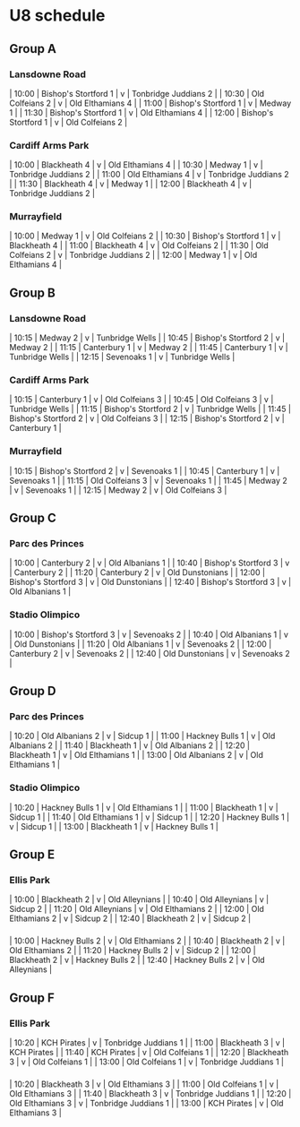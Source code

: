 # U8 schedule

## Group A

### Lansdowne Road

| 10:00 | Bishop's Stortford 1 | v | Tonbridge Juddians 2 |
| 10:30 | Old Colfeians 2 | v | Old Elthamians 4 |
| 11:00 | Bishop's Stortford 1 | v | Medway 1 |
| 11:30 | Bishop's Stortford 1 | v | Old Elthamians 4 |
| 12:00 | Bishop's Stortford 1 | v | Old Colfeians 2 |

### Cardiff Arms Park

| 10:00 | Blackheath 4 | v | Old Elthamians 4 |
| 10:30 | Medway 1 | v | Tonbridge Juddians 2 |
| 11:00 | Old Elthamians 4 | v | Tonbridge Juddians 2 |
| 11:30 | Blackheath 4 | v | Medway 1 |
| 12:00 | Blackheath 4 | v | Tonbridge Juddians 2 |

### Murrayfield

| 10:00 | Medway 1 | v | Old Colfeians 2 |
| 10:30 | Bishop's Stortford 1 | v | Blackheath 4 |
| 11:00 | Blackheath 4 | v | Old Colfeians 2 |
| 11:30 | Old Colfeians 2 | v | Tonbridge Juddians 2 |
| 12:00 | Medway 1 | v | Old Elthamians 4 |

## Group B

### Lansdowne Road

| 10:15 | Medway 2 | v | Tunbridge Wells |
| 10:45 | Bishop's Stortford 2 | v | Medway 2 |
| 11:15 | Canterbury 1 | v | Medway 2 |
| 11:45 | Canterbury 1 | v | Tunbridge Wells |
| 12:15 | Sevenoaks 1 | v | Tunbridge Wells |

### Cardiff Arms Park

| 10:15 | Canterbury 1 | v | Old Colfeians 3 |
| 10:45 | Old Colfeians 3 | v | Tunbridge Wells |
| 11:15 | Bishop's Stortford 2 | v | Tunbridge Wells |
| 11:45 | Bishop's Stortford 2 | v | Old Colfeians 3 |
| 12:15 | Bishop's Stortford 2 | v | Canterbury 1 |

### Murrayfield

| 10:15 | Bishop's Stortford 2 | v | Sevenoaks 1 |
| 10:45 | Canterbury 1 | v | Sevenoaks 1 |
| 11:15 | Old Colfeians 3 | v | Sevenoaks 1 |
| 11:45 | Medway 2 | v | Sevenoaks 1 |
| 12:15 | Medway 2 | v | Old Colfeians 3 |

## Group C

### Parc des Princes

| 10:00 | Canterbury 2 | v | Old Albanians 1 |
| 10:40 | Bishop's Stortford 3 | v | Canterbury 2 |
| 11:20 | Canterbury 2 | v | Old Dunstonians |
| 12:00 | Bishop's Stortford 3 | v | Old Dunstonians |
| 12:40 | Bishop's Stortford 3 | v | Old Albanians 1 |

### Stadio Olimpico

| 10:00 | Bishop's Stortford 3 | v | Sevenoaks 2 |
| 10:40 | Old Albanians 1 | v | Old Dunstonians |
| 11:20 | Old Albanians 1 | v | Sevenoaks 2 |
| 12:00 | Canterbury 2 | v | Sevenoaks 2 |
| 12:40 | Old Dunstonians | v | Sevenoaks 2 |

## Group D

### Parc des Princes

| 10:20 | Old Albanians 2 | v | Sidcup 1 |
| 11:00 | Hackney Bulls 1 | v | Old Albanians 2 |
| 11:40 | Blackheath 1 | v | Old Albanians 2 |
| 12:20 | Blackheath 1 | v | Old Elthamians 1 |
| 13:00 | Old Albanians 2 | v | Old Elthamians 1 |

### Stadio Olimpico

| 10:20 | Hackney Bulls 1 | v | Old Elthamians 1 |
| 11:00 | Blackheath 1 | v | Sidcup 1 |
| 11:40 | Old Elthamians 1 | v | Sidcup 1 |
| 12:20 | Hackney Bulls 1 | v | Sidcup 1 |
| 13:00 | Blackheath 1 | v | Hackney Bulls 1 |

## Group E

### Ellis Park

| 10:00 | Blackheath 2 | v | Old Alleynians |
| 10:40 | Old Alleynians | v | Sidcup 2 |
| 11:20 | Old Alleynians | v | Old Elthamians 2 |
| 12:00 | Old Elthamians 2 | v | Sidcup 2 |
| 12:40 | Blackheath 2 | v | Sidcup 2 |

### 

| 10:00 | Hackney Bulls 2 | v | Old Elthamians 2 |
| 10:40 | Blackheath 2 | v | Old Elthamians 2 |
| 11:20 | Hackney Bulls 2 | v | Sidcup 2 |
| 12:00 | Blackheath 2 | v | Hackney Bulls 2 |
| 12:40 | Hackney Bulls 2 | v | Old Alleynians |

## Group F

### Ellis Park

| 10:20 | KCH Pirates | v | Tonbridge Juddians 1 |
| 11:00 | Blackheath 3 | v | KCH Pirates |
| 11:40 | KCH Pirates | v | Old Colfeians 1 |
| 12:20 | Blackheath 3 | v | Old Colfeians 1 |
| 13:00 | Old Colfeians 1 | v | Tonbridge Juddians 1 |

### 

| 10:20 | Blackheath 3 | v | Old Elthamians 3 |
| 11:00 | Old Colfeians 1 | v | Old Elthamians 3 |
| 11:40 | Blackheath 3 | v | Tonbridge Juddians 1 |
| 12:20 | Old Elthamians 3 | v | Tonbridge Juddians 1 |
| 13:00 | KCH Pirates | v | Old Elthamians 3 |
